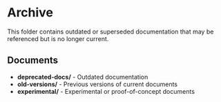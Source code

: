 # Archive

This folder contains outdated or superseded documentation that may be referenced but is no longer current.

## Documents

- **deprecated-docs/** - Outdated documentation
- **old-versions/** - Previous versions of current documents
- **experimental/** - Experimental or proof-of-concept documents
